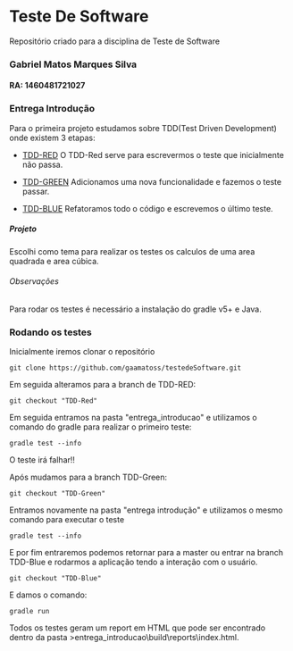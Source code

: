 # Teste De Software
Repositório criado para a disciplina de Teste de Software

### Gabriel Matos Marques Silva
#### RA: 1460481721027

### Entrega Introdução
Para o primeira projeto estudamos sobre TDD(Test Driven Development) onde existem 3 etapas:

- [TDD-RED](https://github.com/gaamatoss/testedeSoftware/tree/TDD-Red)
O TDD-Red serve para escrevermos o teste que inicialmente não passa.

- [TDD-GREEN](https://github.com/gaamatoss/testedeSoftware/tree/TDD-Green)
Adicionamos uma nova funcionalidade e fazemos o teste passar.

- [TDD-BLUE](https://github.com/gaamatoss/testedeSoftware/tree/TDD-Blue)
Refatoramos todo o código e escrevemos o último teste.

##### Projeto
Escolhi como tema para realizar os testes os calculos de uma area quadrada e area cúbica.

###### Observações
Para rodar os testes é necessário a instalação do gradle v5+ e Java. 

### Rodando os testes

Inicialmente iremos clonar o repositório
```
git clone https://github.com/gaamatoss/testedeSoftware.git
```

Em seguida alteramos para a branch de TDD-RED:
```
git checkout "TDD-Red"
```

Em seguida entramos na pasta "entrega_introducao" e utilizamos o comando do gradle para realizar o primeiro teste:
```
gradle test --info
```
O teste irá falhar!!

Após mudamos para a branch TDD-Green:
```
git checkout "TDD-Green"
```

Entramos novamente na pasta "entrega introdução" e utilizamos o mesmo comando para executar o teste
```
gradle test --info
```

E por fim entraremos podemos retornar para a master ou entrar na branch TDD-Blue e rodarmos a aplicação tendo a interação com o usuário. 
```
git checkout "TDD-Blue"
```

E damos o comando:
```
gradle run
``` 
Todos os testes geram um report em HTML que pode ser encontrado dentro da pasta >entrega_introducao\build\reports\index.html.